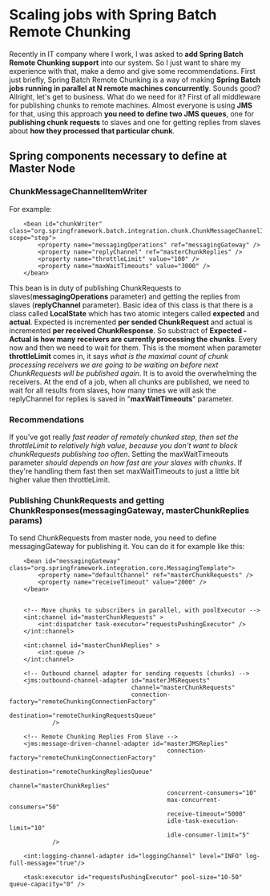 # Scaling jobs with Spring Batch Remote Chunking #

Recently in IT company where I work, I was asked to **add Spring Batch Remote Chunking support** into our system. So I just want to share my experience with that, make a demo and give some recommendations. First just briefly, Spring Batch Remote Chunking is a way of making **Spring Batch jobs running in parallel at N remote machines concurrently**. Sounds good? Allright, let's get to business. What do we need for it? First of all middleware for publishing chunks to remote machines. Almost everyone is using **JMS** for that, using this approach **you need to define two JMS queues**, one for **publishing chunk requests** to slaves and one for getting replies from slaves about **how they processed that particular chunk**. 

## Spring components necessary to define at Master Node  ##

### ChunkMessageChannelItemWriter ###

For example:

```
    <bean id="chunkWriter" class="org.springframework.batch.integration.chunk.ChunkMessageChannelItemWriter" scope="step">
        <property name="messagingOperations" ref="messagingGateway" />
        <property name="replyChannel" ref="masterChunkReplies" />
        <property name="throttleLimit" value="100" />
        <property name="maxWaitTimeouts" value="3000" />
    </bean>
```

This bean is in duty of publishing ChunkRequests to slaves(**messagingOperations** parameter) and getting the replies from slaves (**replyChannel** parameter). Basic idea of this class is that there is a class called **LocalState** which has two atomic integers called **expected** and **actual**. Expected is incremented **per sended ChunkRequest** and actual is incremented **per received ChunkResponse**. So substract of **Expected - Actual is how many receivers are currently processing the chunks**. Every now and then we need to wait for them. This is the moment when parameter **throttleLimit** comes in, it says *what is the maximal count of chunk processing receivers we are going to be waiting on before next ChunkRequests will be published again*. It is to avoid the overwhelming the receivers. At the end of a job, when all chunks are published, we need to wait for all results from slaves, how many times we will ask the replyChannel for replies is saved in "**maxWaitTimeouts**" parameter.

### Recommendations ###

If you've got really *fast reader of remotely chunked step, then set the throttleLimit to relatively high value, because you don't want to block chunkRequests publishing too often*. Setting the maxWaitTimeouts parameter *should depends on how fast are your slaves with chunks*. If they're handling them fast then set maxWaitTimeouts to just a little bit higher value then throttleLimit.

### Publishing ChunkRequests and getting ChunkResponses(messagingGateway, masterChunkReplies params)  ###

To send ChunkRequests from master node, you need to define messagingGateway for publishing it. You can do it for example like this:


```
    <bean id="messagingGateway" class="org.springframework.integration.core.MessagingTemplate">
        <property name="defaultChannel" ref="masterChunkRequests" />
        <property name="receiveTimeout" value="2000" />
    </bean>


    <!-- Move chunks to subscribers in parallel, with poolExecutor -->
    <int:channel id="masterChunkRequests" >
        <int:dispatcher task-executor="requestsPushingExecutor" />
    </int:channel>

    <int:channel id="masterChunkReplies" >
        <int:queue />
    </int:channel>

    <!-- Outbound channel adapter for sending requests (chunks) -->
    <jms:outbound-channel-adapter id="masterJMSRequests"
                                  channel="masterChunkRequests"
                                  connection-factory="remoteChunkingConnectionFactory"
                                  destination="remoteChunkingRequestsQueue"
            />

    <!-- Remote Chunking Replies From Slave -->
    <jms:message-driven-channel-adapter id="masterJMSReplies"
                                            connection-factory="remoteChunkingConnectionFactory"
                                            destination="remoteChunkingRepliesQueue"
                                            channel="masterChunkReplies"
                                            concurrent-consumers="10"
                                            max-concurrent-consumers="50"
                                            receive-timeout="5000"
                                            idle-task-execution-limit="10"
                                            idle-consumer-limit="5"
            />

    <int:logging-channel-adapter id="loggingChannel" level="INFO" log-full-message="true"/>

    <task:executor id="requestsPushingExecutor" pool-size="10-50" queue-capacity="0" />
```